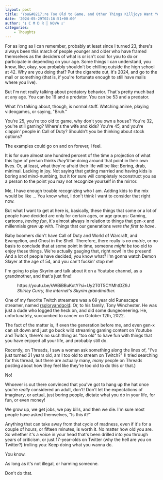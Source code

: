 ```yaml
---
layout: post
title: 'You&#8217;re Too Old to Game, and Other Things Killjoys Want You to Believe'
date: '2024-05-29T02:16:51+00:00'
author: '𐕣 C M D R ░ NOVA 𐕣'
categories:
    - Thoughts
---
```


<!-- wp:paragraph -->
<p>For as long as I can remember, probably at least since I turned 23, there's always been this march of people younger and older who have framed themselves as the deciders of what is or isn't cool for you to do or participate in depending on your age. Some things I can understand, you know, like, okay, you probably shouldn't be chilling outside the high school at 42. Why are you doing that? Put the cigarette out, it's 2024, and go to the mall or something (that is, if you're fortunate enough to still have malls where you live).</p>
<!-- /wp:paragraph -->

<!-- wp:paragraph -->
<p>But I'm not really talking about predatory behavior. That's pretty much bad at any age. You can be 16 and a predator. You can be 53 and a predator.</p>
<!-- /wp:paragraph -->

<!-- wp:paragraph -->
<p>What I'm talking about, though, is normal stuff. Watching anime, playing videogames, or saying, "Bruh."</p>
<!-- /wp:paragraph -->

<!-- wp:paragraph -->
<p>You're 25, you're too old to game, why don't you own a house? You're 32, you're still gaming? Where's the wife and kids? You're 45, and you're clappin' people in Call of Duty? Shouldn't you be thinking about stock options?</p>
<!-- /wp:paragraph -->

<!-- wp:paragraph -->
<p>The examples could go on and on forever, I feel.</p>
<!-- /wp:paragraph -->

<!-- wp:paragraph -->
<p>It is for sure almost one hundred percent of the time a projection of what this type of person thinks <em>they'll</em> be doing around that point in their own lives. Or, at least, what they're afraid their life will be like: Boring, drab, minimal. Lacking in joy. Not saying that getting married and having kids is boring and mind-numbing, but it for sure will completely reconstruct you as a person to the point you may not recognize yourself in the mirror.</p>
<!-- /wp:paragraph -->

<!-- wp:paragraph -->
<p>Me, I have enough trouble recognizing who I am. Adding kids to the mix would be like ... You know what, I don't think I want to consider that right now.</p>
<!-- /wp:paragraph -->

<!-- wp:paragraph -->
<p>But what I want to get at here is, basically, these things that some or a lot of people have decided are only for certain ages, or age groups: Gaming, cartoons, <em>having fun</em>, it's almost always in relation to things that gen-x and millennials grew up with. Things that our generations <em>were the first to have</em>.</p>
<!-- /wp:paragraph -->

<!-- wp:paragraph -->
<p>Baby boomers didn't have Call of Duty and World of Warcraft, and Evangelion, and Ghost in the Shell. Therefore, there really is <em>no metric</em>, or no basis to conclude that at some point in time, someone <em>might</em> be too old to enjoy these things. We're actually gauging that, right now! In the present! And a lot of people have decided, you know what? I'm gonna watch Demon Slayer at the age of 54, and you can't fuckin' stop me!</p>
<!-- /wp:paragraph -->

<!-- wp:paragraph -->
<p>I'm going to play Skyrim and talk about it on a Youtube channel, as a grandmother, and that's just fine!</p>
<!-- /wp:paragraph -->

<!-- wp:embed {"url":"https://youtu.be/kWBiBBuKotY?si=Uy2T0T5CYMhtDZ9J","type":"video","providerNameSlug":"youtube","responsive":true,"className":"wp-embed-aspect-16-9 wp-has-aspect-ratio"} -->
<figure class="wp-block-embed is-type-video is-provider-youtube wp-block-embed-youtube wp-embed-aspect-16-9 wp-has-aspect-ratio"><div class="wp-block-embed__wrapper">
https://youtu.be/kWBiBBuKotY?si=Uy2T0T5CYMhtDZ9J
</div><figcaption class="wp-element-caption"><em>Shirley Curry, the internet's Skyrim grandmother.</em></figcaption></figure>
<!-- /wp:embed -->

<!-- wp:paragraph -->
<p>One of my favorite Twitch streamers was a 69 year old Runescape streamer, named <a href="https://www.twitch.tv/rsgloryandgold" target="_blank" rel="noreferrer noopener">rsgloryandgold</a>. Or, to his family, Tony Winchester. He was just a dude who logged the heck on, and did some dungeoneering. He, unfortunately, succumbed to cancer on October 12th, 2022.</p>
<!-- /wp:paragraph -->

<!-- wp:paragraph -->
<p>The fact of the matter is, if even the generation before me, and even gen-x can sit down and just go buck wild streaming gaming content on Youtube and Twitch, there's no such thing as "too old" to have fun with things that you have enjoyed all your life, and probably still do.</p>
<!-- /wp:paragraph -->

<!-- wp:paragraph -->
<p>Recently, on Threads, I saw a woman ask something along the lines of, "I've just turned 31 years old, am I too old to stream on Twitch?" (I tried searching for this thread, but there are actually many, <em>many</em> people on Threads posting about how they feel like they're too old to do this or that.)</p>
<!-- /wp:paragraph -->

<!-- wp:paragraph -->
<p>No!</p>
<!-- /wp:paragraph -->

<!-- wp:paragraph -->
<p>Whoever is out there convinced that you've got to hang up the hat once you're <em>really</em> considered an adult, don't! Don't let the expectations of imaginary, or actual, just boring people, dictate what you do in your life, for fun, or even money!</p>
<!-- /wp:paragraph -->

<!-- wp:paragraph -->
<p>We grow up, we get jobs, we pay bills, and then we die. I'm sure most people have asked themselves, "Is this it?"</p>
<!-- /wp:paragraph -->

<!-- wp:paragraph -->
<p>Anything that can take away from that cycle of madness, even if it's for a couple of hours, or fifteen minutes, is worth it. No matter how old you are. So whether it's a voice in your head that's been drilled into you through years of criticism, or just 17-year-olds on Twitter (why the hell are you on Twitter?) trolling you: Keep doing what you wanna do.</p>
<!-- /wp:paragraph -->

<!-- wp:paragraph -->
<p>You know.</p>
<!-- /wp:paragraph -->

<!-- wp:paragraph -->
<p>As long as it's not illegal, or harming someone.</p>
<!-- /wp:paragraph -->

<!-- wp:paragraph -->
<p>Don't do that.</p>
<!-- /wp:paragraph -->